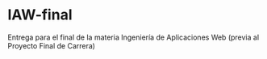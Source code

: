 IAW-final
=========

Entrega para el final de la materia Ingeniería de Aplicaciones Web (previa al Proyecto Final de Carrera)
